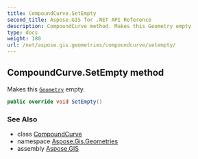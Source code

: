 ```yaml
---
title: CompoundCurve.SetEmpty
second_title: Aspose.GIS for .NET API Reference
description: CompoundCurve method. Makes this Geometry empty
type: docs
weight: 180
url: /net/aspose.gis.geometries/compoundcurve/setempty/
---
```

## CompoundCurve.SetEmpty method

Makes this [`Geometry`](../../geometry/) empty.

```csharp
public override void SetEmpty()
```

### See Also

* class [CompoundCurve](../)
* namespace [Aspose.Gis.Geometries](../../compoundcurve/)
* assembly [Aspose.GIS](../../../)


